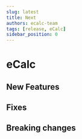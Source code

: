 ```yaml
---
slug: latest
title: Next
authors: ecalc-team
tags: [release, eCalc]
sidebar_position: 0
---
```


# eCalc



## New Features


## Fixes


## Breaking changes


